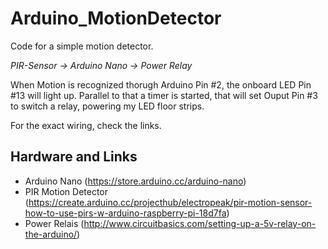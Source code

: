# Arduino_MotionDetector
Code for a simple motion detector. 

*PIR-Sensor -> Arduino Nano -> Power Relay*

When Motion is recognized thorugh Arduino Pin #2, the onboard LED Pin #13 will light up. Parallel to that a timer is started, that will set Ouput Pin #3 to switch a relay, powering my LED floor strips.

For the exact wiring, check the links.

## Hardware and Links
- Arduino Nano (https://store.arduino.cc/arduino-nano)
- PIR Motion Detector (https://create.arduino.cc/projecthub/electropeak/pir-motion-sensor-how-to-use-pirs-w-arduino-raspberry-pi-18d7fa)
- Power Relais (http://www.circuitbasics.com/setting-up-a-5v-relay-on-the-arduino/)


